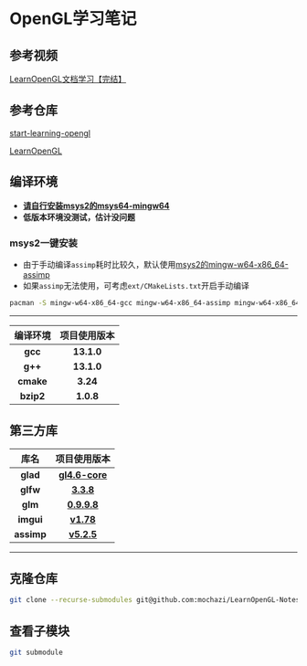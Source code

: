 # OpenGL学习笔记
## 参考视频
[LearnOpenGL文档学习【完结】](https://www.bilibili.com/video/BV11Z4y1c7so)

## 参考仓库

[start-learning-opengl](https://github.com/yocover/start-learning-opengl)

[LearnOpenGL](https://github.com/JoeyDeVries/LearnOpenGL)

## 编译环境
- [**请自行安装msys2的msys64-mingw64**](https://packages.msys2.org/package)
- **低版本环境没测试，估计没问题**

### msys2一键安装

- 由于手动编译`assimp`耗时比较久，默认使用[msys2的mingw-w64-x86_64-assimp](https://packages.msys2.org/base/mingw-w64-assimp)
- 如果`assimp`无法使用，可考虑`ext/CMakeLists.txt`开启手动编译

```bash
pacman -S mingw-w64-x86_64-gcc mingw-w64-x86_64-assimp mingw-w64-x86_64-cmake mingw-w64-x86_64-bzip2 mingw-w64-x86_64-glm mingw-w64-x86_64-glfw
```

---

| **编译环境**  |                             **项目使用版本**                             |
|:---------:|:------------------------------------------------------------------:|
|  **gcc**  |                             **13.1.0**                             |
|  **g++**  |    **13.1.0**    |
| **cmake** | **3.24**  |
| **bzip2** |  **1.0.8**  |

## 第三方库
|   **库名**   |                                       **项目使用版本**                                       |
|:----------:|:--------------------------------------------------------------------------------------:|
|  **glad**  |                        **[gl4.6-core](https://glad.dav1d.de)**                         |
|  **glfw**  |              **[3.3.8](https://github.com/glfw/glfw/releases/tag/3.3.8)**              |
|  **glm**   |           **[0.9.9.8](https://github.com/g-truc/glm/releases/tag/0.9.9.8)**            |
| **imgui**  |            **[v1.78](https://github.com/ocornut/imgui/releases/tag/v1.78)**            |
| **assimp** |            **[v5.2.5](https://github.com/assimp/assimp/releases/tag/v5.2.5)**            |

---

## 克隆仓库

```bash
git clone --recurse-submodules git@github.com:mochazi/LearnOpenGL-Notes.git
```

## 查看子模块

```bash
git submodule
```